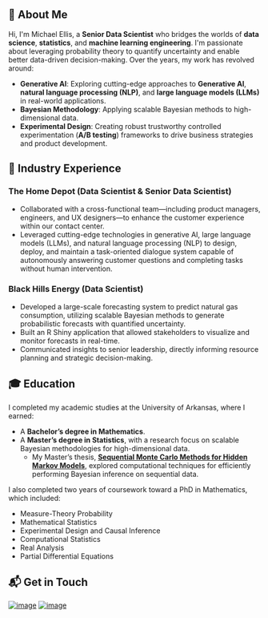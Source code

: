 ## 👋 About Me

Hi, I'm Michael Ellis, a **Senior Data Scientist** who bridges the worlds of **data science**, **statistics**, and **machine learning engineering**. I'm passionate about leveraging probability theory to quantify uncertainty and enable better data-driven decision-making. Over the years, my work has revolved around:

- **Generative AI**: Exploring cutting-edge approaches to **Generative AI**, **natural language processing (NLP)**, and **large language models (LLMs)** in real-world applications.
- **Bayesian Methodology**: Applying scalable Bayesian methods to high-dimensional data.
- **Experimental Design**: Creating robust trustworthy controlled experimentation (**A/B testing**) frameworks to drive business strategies and product development.

## 💼 Industry Experience

### The Home Depot (Data Scientist & Senior Data Scientist)
- Collaborated with a cross-functional team—including product managers, engineers, and UX designers—to enhance the customer experience within our contact center.
- Leveraged cutting-edge technologies in generative AI, large language models (LLMs), and natural language processing (NLP) to design, deploy, and maintain a task-oriented dialogue system capable of autonomously answering customer questions and completing tasks without human intervention.

### Black Hills Energy (Data Scientist)
- Developed a large-scale forecasting system to predict natural gas consumption, utilizing scalable Bayesian methods to generate probabilistic forecasts with quantified uncertainty.
- Built an R Shiny application that allowed stakeholders to visualize and monitor forecasts in real-time.
- Communicated insights to senior leadership, directly informing resource planning and strategic decision-making.

## 🎓 Education

I completed my academic studies at the University of Arkansas, where I earned:
- A **Bachelor’s degree in Mathematics**.
- A **Master’s degree in Statistics**, with a research focus on scalable Bayesian methodologies for high-dimensional data.
  - My Master’s thesis, [**Sequential Monte Carlo Methods for Hidden Markov Models**](https://scholarworks.uark.edu/cgi/viewcontent.cgi?article=4519&context=etd), explored computational techniques for efficiently performing Bayesian inference on sequential data.

I also completed two years of coursework toward a PhD in Mathematics, which included:
- Measure-Theory Probability
- Mathematical Statistics
- Experimental Design and Causal Inference
- Computational Statistics
- Real Analysis
- Partial Differential Equations

## 📬 Get in Touch

[![image](https://img.shields.io/badge/Gmail-D14836?style=for-the-badge&logo=gmail&logoColor=white)](mailto:michaelellis003@gmail.com) [![image](https://img.shields.io/badge/LinkedIn-0077B5?style=for-the-badge&logo=linkedin&logoColor=white)](https://www.linkedin.com/in/michaelellis003)
